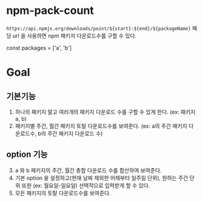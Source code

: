 # npm-pack-count

`https://api.npmjs.org/downloads/point/${start}:${end}/${packageName}`
해당 url 을 사용하면 npm 패키지 다운로드수를 구할 수 있다.

const packages = ['a', 'b']

# Goal

## 기본기능

1. 하나의 패키지 말고 여러개의 패키지 다운로드 수를 구할 수 있게 한다. (ex: 패키지 a, b)
2. 패키지별 주간, 월간 패키지 토탈 다운로드수를 보여준다. (ex: a의 주간 패키지 다운로드수, b의 주간 패키지 다운로드 수)

## option 기능

3. a 와 b 패키지의 주간, 월간 총합 다운로드 수를 합산하여 보여준다.
4. 기본 option 을 설정하고(현재 날짜 제외한 어제부터 일주일 단위),
   원하는 주간 단위 또한 (ex: 월요일-일요일) 선택적으로 입력받게 할 수 있다.
5. 모든 패키지의 토탈 다운로드수를 보여준다.
